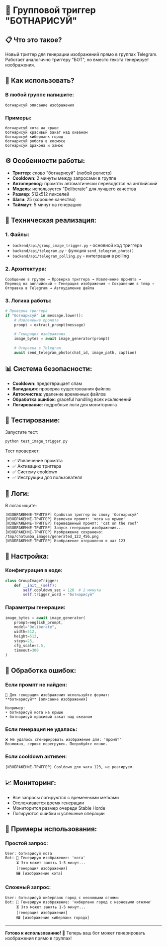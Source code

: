 # 🎨 Групповой триггер "БОТНАРИСУЙ"

## 📋 **Что это такое?**

Новый триггер для генерации изображений прямо в группах Telegram. Работает аналогично триггеру "БОТ", но вместо текста генерирует изображения.

## 🚀 **Как использовать?**

### **В любой группе напишите:**
```
ботнарисуй описание изображения
```

### **Примеры:**
```
ботнарисуй кота на крыше
ботнарисуй красивый закат над океаном
ботнарисуй киберпанк город
ботнарисуй робота в космосе
ботнарисуй дракона и замок
```

## ⚙️ **Особенности работы:**

- **Триггер**: слово "ботнарисуй" (любой регистр)
- **Cooldown**: 2 минуты между запросами в группе
- **Автоперевод**: промпты автоматически переводятся на английский
- **Модель**: используется "Deliberate" для лучшего качества
- **Размер**: 512x512 пикселей
- **Шаги**: 25 (хорошее качество)
- **Таймаут**: 5 минут на генерацию

## 🔧 **Техническая реализация:**

### **1. Файлы:**
- `backend/api/group_image_trigger.py` - основной код триггера
- `backend/api/telegram.py` - функция `send_telegram_photo()`
- `backend/api/telegram_polling.py` - интеграция в polling

### **2. Архитектура:**
```
Сообщение в группе → Проверка триггера → Извлечение промпта → 
Перевод на английский → Генерация изображения → Сохранение в temp → 
Отправка в Telegram → Автоудаление файла
```

### **3. Логика работы:**
```python
# Проверка триггера
if "ботнарисуй" in message.lower():
    # Извлечение промпта
    prompt = extract_prompt(message)
    
    # Генерация изображения
    image_bytes = await image_generator(prompt)
    
    # Отправка в Telegram
    await send_telegram_photo(chat_id, image_path, caption)
```

## 📊 **Система безопасности:**

- **Cooldown**: предотвращает спам
- **Валидация**: проверка существования файлов
- **Автоочистка**: удаление временных файлов
- **Обработка ошибок**: graceful handling всех исключений
- **Логирование**: подробные логи для мониторинга

## 🧪 **Тестирование:**

Запустите тест:
```bash
python test_image_trigger.py
```

Тест проверяет:
- ✅ Извлечение промпта
- ✅ Активацию триггера
- ✅ Систему cooldown
- ✅ Инструкции для пользователя

## 📝 **Логи:**

В логах ищите:
```
[ИЗОБРАЖЕНИЕ-ТРИГГЕР] Сработал триггер по слову 'ботнарисуй'
[ИЗОБРАЖЕНИЕ-ТРИГГЕР] Извлечен промпт: 'кота на крыше'
[ИЗОБРАЖЕНИЕ-ТРИГГЕР] Переведенный промпт: 'cat on the roof'
[ИЗОБРАЖЕНИЕ-ТРИГГЕР] Запуск генерации изображения...
[ИЗОБРАЖЕНИЕ-ТРИГГЕР] Изображение сохранено: /tmp/chatumba_images/generated_123_456.png
[ИЗОБРАЖЕНИЕ-ТРИГГЕР] Изображение отправлено в чат 123
```

## 🔧 **Настройка:**

### **Конфигурация в коде:**
```python
class GroupImageTrigger:
    def __init__(self):
        self.cooldown_sec = 120  # 2 минуты
        self.trigger_word = "ботнарисуй"
```

### **Параметры генерации:**
```python
image_bytes = await image_generator(
    prompt=english_prompt,
    model="Deliberate",
    width=512,
    height=512,
    steps=25,
    cfg_scale=7.5,
    timeout=300
)
```

## 🚨 **Обработка ошибок:**

### **Если промпт не найден:**
```
🎨 Для генерации изображения используйте формат:
**ботнарисуй** [описание изображения]

Например:
• ботнарисуй кота на крыше
• ботнарисуй красивый закат над океаном
```

### **Если генерация не удалась:**
```
❌ Не удалось сгенерировать изображение для: 'промпт'
Возможно, сервис перегружен. Попробуйте позже.
```

### **Если cooldown активен:**
```
[ИЗОБРАЖЕНИЕ-ТРИГГЕР] Cooldown для чата 123, не реагируем.
```

## 📈 **Мониторинг:**

- Все запросы логируются с временными метками
- Отслеживается время генерации
- Мониторится размер очереди Stable Horde
- Логируются ошибки и успешные операции

## 🎯 **Примеры использования:**

### **Простой запрос:**
```
User: ботнарисуй кота
Bot: 🎨 Генерирую изображение: 'кота'
     ⏳ Это может занять 1-5 минут...
     [генерация изображения]
     🖼️ [изображение кота]
```

### **Сложный запрос:**
```
User: ботнарисуй киберпанк город с неоновыми огнями
Bot: 🎨 Генерирую изображение: 'киберпанк город с неоновыми огнями'
     ⏳ Это может занять 1-5 минут...
     [генерация изображения]
     🖼️ [изображение киберпанк города]
```

---

**Готово к использованию!** 🎉 Теперь ваш бот может генерировать изображения прямо в группах! 